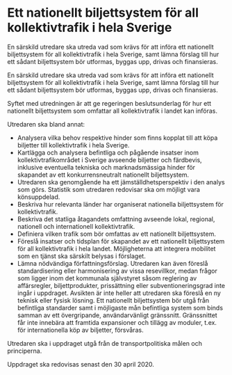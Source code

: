 # Ett nationellt biljettsystem för all kollektivtrafik i hela Sverige

En särskild utredare ska utreda vad som krävs för att införa ett nationellt
biljettsystem för all kollektivtrafik i hela Sverige, samt lämna förslag till hur
ett sådant biljettsystem bör utformas, byggas upp, drivas och finansieras.

En särskild utredare ska utreda vad som krävs för att införa ett nationellt
biljettsystem för all kollektivtrafik i hela Sverige, samt lämna förslag till hur
ett sådant biljettsystem bör utformas, byggas upp, drivas och finansieras.

Syftet med utredningen är att ge regeringen beslutsunderlag för hur ett nationellt biljettsystem som omfattar all kollektivtrafik i landet kan införas.

Utredaren ska bland annat:

* Analysera vilka behov respektive hinder som finns kopplat till att köpa biljetter till kollektivtrafik i hela Sverige.
* Kartlägga och analysera befintliga och pågående insatser inom kollektivtrafikområdet i Sverige avseende biljetter och färdbevis,
inklusive eventuella tekniska och marknadsmässiga hinder för skapandet av ett konkurrensneutralt nationellt biljettsystem.
* Utredaren ska genomgående ha ett jämställdhetsperspektiv i den analys som görs. Statistik som utredaren redovisar ska om möjligt vara könsuppdelad.
* Beskriva hur relevanta länder har organiserat nationella biljettsystem för kollektivtrafik.
* Beskriva det statliga åtagandets omfattning avseende lokal, regional,
nationell och internationell kollektivtrafik.
* Definiera vilken trafik som bör omfattas av ett nationellt biljettsystem.
* Föreslå insatser och tidsplan för skapandet av ett nationellt biljettsystem för all kollektivtrafik i hela landet. Möjligheterna att integrera mobilitet som en tjänst ska särskilt belysas i förslaget.
* Lämna nödvändiga författningsförslag.
Utredaren kan även föreslå standardisering eller harmonisering av vissa resevillkor, medan frågor som ligger inom det kommunala självstyret såsom reglering av affärsregler, biljettprodukter, prissättning eller subventioneringsgrad inte ingår i uppdraget. Avsikten är inte heller att utredaren ska föreslå en ny teknisk eller fysisk lösning. Ett nationellt biljettsystem bör utgå från befintliga standarder samt i möjligaste mån befintliga system som binds samman av ett övergripande, användarvänligt gränssnitt. Gränssnittet får inte innebära att framtida expansioner och tillägg av moduler, t.ex. för internationella köp av biljetter, försvåras.

Utredaren ska i uppdraget utgå från de transportpolitiska målen och principerna.

Uppdraget ska redovisas senast den 30 april 2020.
